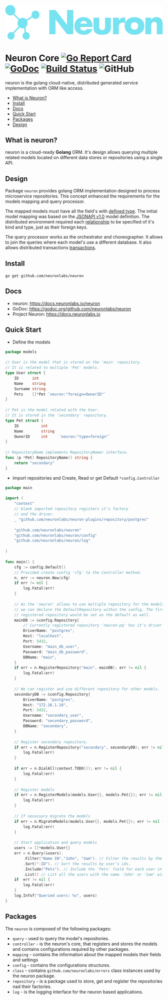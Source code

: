 ![Neuron Logo](logo_teal.svg)

# Neuron Core [![Go Report Card](https://goreportcard.com/badge/github.com/neuronlabs/neuron)](https://goreportcard.com/report/github.com/neuronlabs/neuron) [![GoDoc](https://godoc.org/github.com/neuronlabs/neuron?status.svg)](https://godoc.org/github.com/neuronlabs/neuron) [![Build Status](https://travis-ci.com/neuronlabs/neuron.svg?branch=master)](https://travis-ci.com/neuronlabs/neuron) ![GitHub](https://img.shields.io/github/license/neuronlabs/neuron)


neuron is the golang cloud-native, distributed generated service implementation with ORM like access.

* [What is Neuron?](#what-is-neuron)
* [Install](#install)
* [Docs](#docs)
* [Quick Start](#quick-start)
* [Packages](#packages)
* [Design](#design)

## What is neuron?

neuron is a cloud-ready **Golang** ORM. It's design allows querying multiple related models located on different 
data stores or repositories using a single API.

## Design

Package `neuron` provides golang ORM implementation designed to process microservice repositories. This concept enhanced the requirements for the models mapping and query processor.

The mapped models must have all the field's with [defined type](https://docs.neuronlabs.io/neuron/models/structure.html#model-structure). The initial model mapping was based on the [JSONAPI v1.0](https://jsonapi.org/format/#document-resource-objects) model definition. The distributed environment required each [relationship](https://docs.neuronlabs.io/neuron/models/relationship.html) to be specified of it's kind and type, just as their foreign keys.

The query processor works as the orchestrator and choreographer. It allows to join the queries where each model's 
use a different database. It also allows distributed transactions [transactions](https://docs.neuronlabs.io/neuron/query/transactions.html). 

## Install

`go get github.com/neuronlabs/neuron`

## Docs
- neuron: https://docs.neuronlabs.io/neuron
- GoDoc: https://godoc.org/github.com/neuronlabs/neuron
- Project Neuron: https://docs.neuronlabs.io

## Quick Start

* Define the models
```go
package models

// User is the model that is stored on the 'main' repository.
// It is related to multiple 'Pet' models.
type User struct {
    ID      int
    Name    string
    Surname string
    Pets    []*Pet `neuron:"foreign=OwnerID"`
}

// Pet is the model related with the User.
// It is stored in the 'secondary' repository.
type Pet struct {
    ID          int
    Name        string
    OwnerID     int     `neuron:"type=foreign"`
}

// RepositoryName implements RepositoryNamer interface.
func (p *Pet) RepositoryName() string {
    return "secondary"
}
```

* Import repositories and Create, Read or get Default `*config.Controller`
```go
package main

import (
    "context"
    // blank imported repository registers it's factory
    // and the driver.
    _ "github.com/neuronlabs/neuron-plugins/repository/postgres"

    "github.com/neuronlabs/neuron"
    "github.com/neuronlabs/neuron/config"
    "github.com/neuronlabs/neuron/log"

)

func main() {
    cfg := config.Default()
    // Provided create config 'cfg' to the Controller method.
    n, err := neuron.New(cfg)
    if err != nil {
        log.Fatal(err)
    } 

    // As the 'neuron' allows to use multiple repository for the models
    // we can declare the DefaultRepository within the config. The first 
    // registered repository would be set as the default as well. 
    mainDB := &config.Repository{
        // Currently registered repository 'neuron-pq' has it's driver name: 'pq'.
        DriverName: "postgres",        
        Host: "localhost",   
        Port: 5432,
        Username: "main_db_user",
        Password: "main_db_password",
        DBName: "main",
    }
    if err = n.RegisterRepository("main", mainDB); err != nil {
        log.Fatal(err)
    }

    // We can register and use different repository for other models.
    secondaryDB := &config.Repository{        
        DriverName: "postgres",        
        Host: "172.16.1.10",
        Port: 5432,
        Username: "secondary_user",
        Password: "secondary_password",
        DBName: "secondary",
    }

    // Register secondary repository.
    if err = n.RegisterRepository("secondary", secondaryDB); err != nil {
        log.Fatal(err)
    }

    if err = n.DialAll(context.TODO()); err != nil {
        log.Fatal(err)    
    }
    
    // Register models 
    if err = n.RegisterModels(models.User{}, models.Pet{}); err != nil {
        log.Fatal(err)
    }

    // If necessary migrate the models
    if err = n.MigrateModels(models.User{}, models.Pet{}); err != nil {
        log.Fatal(err)
    }

    // Start application and query models
    users := []*models.User{}
    err = n.Query(&users).        
        .Filter("Name IN","John", "Sam"). // Filter the results by the 'Name' which might be 'John' or 'Sam'.        
        .Sort("-ID"). // Sort the results by user's ids.
        .Include("Pets"). // Include the 'Pets' field for each user in the 'users'.
        .List() // List all the users with the name 'John' or 'Sam' with 'id' ordered in decrease manner.
    if  err != nil {
        log.Fatal(err)
    }
    log.Infof("Queried users: %v", users)
}
```

## Packages

The `neuron` is composed of the following packages:

* `query` - used to query the model's repositories.
* `controller` - is the neuron's core, that registers and stores the models and contains configurations required by other packages.
* `mapping` - contains the information about the mapped models their fields and settings
* `config` - contains the configurations structures.
* `class` - contains `github.com/neuronlabs/errors` class instances used by the neuron package.
* `repository` - is a package used to store, get and register the repositories nad their factories.
* `log` - is the logging interface for the neuron based applications.

